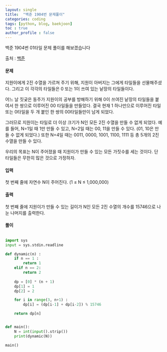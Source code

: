 ```yaml
---
layout: single
title:  "백준 1904번 문제풀이"
categories: coding
tags: [python, blog, baekjoon] 
toc : true
author_profile : false 
---
```


백준 1904번 01타일 문제 풀이를 해보겠습니다
 
출처 : [백준](https://www.acmicpc.net/problem/1904)
#### 문제
지원이에게 2진 수열을 가르쳐 주기 위해, 지원이 아버지는 그에게 타일들을 선물해주셨다. 그리고 이 각각의 타일들은 0 또는 1이 쓰여 있는 낱장의 타일들이다.

어느 날 짓궂은 동주가 지원이의 공부를 방해하기 위해 0이 쓰여진 낱장의 타일들을 붙여서 한 쌍으로 이루어진 00 타일들을 만들었다. 결국 현재 1 하나만으로 이루어진 타일 또는 0타일을 두 개 붙인 한 쌍의 00타일들만이 남게 되었다.

그러므로 지원이는 타일로 더 이상 크기가 N인 모든 2진 수열을 만들 수 없게 되었다. 예를 들어, N=1일 때 1만 만들 수 있고, N=2일 때는 00, 11을 만들 수 있다. (01, 10은 만들 수 없게 되었다.) 또한 N=4일 때는 0011, 0000, 1001, 1100, 1111 등 총 5개의 2진 수열을 만들 수 있다.

우리의 목표는 N이 주어졌을 때 지원이가 만들 수 있는 모든 가짓수를 세는 것이다. 단 타일들은 무한히 많은 것으로 가정하자.

#### 입력
첫 번째 줄에 자연수 N이 주어진다. (1 ≤ N ≤ 1,000,000)

#### 출력
첫 번째 줄에 지원이가 만들 수 있는 길이가 N인 모든 2진 수열의 개수를 15746으로 나눈 나머지를 출력한다.

#### 풀이
```python

import sys
input = sys.stdin.readline

def dynamic(n) :
    if n == 1 :
        return 1
    elif n == 2:
        return 2
    
    dp = [0] * (n + 1)
    dp[1] = 1
    dp[2] = 2

    for i in range(3, n+1) :
        dp[i] = (dp[i-1] + dp[i-2]) % 15746

    return dp[n]


def main():
    N = int(input().strip())
    print(dynamic(N))

main()
    
```
